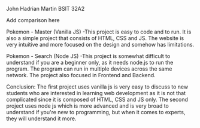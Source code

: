 John Hadrian Martin
BSIT 32A2

Add comparison here

Pokemon - Master (Vanilla JS)
-This project is easy to code and to run. It is also a simple project that consists of HTML, CSS and JS. The website is very intuitive and more focused on the design and somehow has limitations.

Pokemon - Search (Node JS)
-This project is somewhat difficult to understand if you are a beginner only, as it needs node.js to run the program. The program can run in multiple devices across the same network. The project also focused in Frontend and Backend.

Conclusion:
The first project uses vanilla js is very easy to discuss to new students who are interested in learning web development as it is not that complicated since it is composed of HTML, CSS and JS only. The second project uses node js which is more advanced and is very broad to understand if you're new to programming, but when it comes to experts, they will understand it more.
